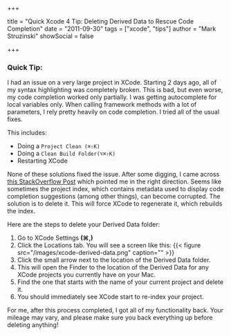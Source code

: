 +++

title = "Quick Xcode 4 Tip: Deleting Derived Data to Rescue Code Completion"
date = "2011-09-30"
tags = ["xcode", "tips"]
author = "Mark Struzinski"
showSocial = false

+++

### Quick Tip:

I had an issue on a very large project in XCode. Starting 2 days ago, all of my syntax highlighting was completely broken. This is bad, but even worse, my code completion worked only partially. I was getting autocomplete for local variables only. When calling framework methods with a lot of parameters, I rely pretty heavily on code completion. I tried all of the usual fixes.

<!--more-->

This includes:
- Doing a `Project Clean (⌘⇧K)`
- Doing a `Clean Build Folder(⌥⌘⇧K)`
- Restarting XCode

None of these solutions fixed the issue. After some digging, I came across
[this StackOverflow Post][stackoverflow] which pointed me in the right
direction. Seems like sometimes the project index, which contains metadata
used to display code completion suggestions (among other things), can become
corrupted. The solution is to delete it. This will force XCode to regenerate it,
which rebuilds the index.

Here are the steps to delete your Derived Data folder:

1. Go to XCode Settings __(⌘,)__
2. Click the Locations tab. You will see a screen like this:
{{< figure src="/images/xcode-derived-data.png" caption="" >}}
3. Click the small arrow next to the location of the Derived Data folder.
4. This will open the Finder to the location of the Derived Data for any XCode
  projects you currently have on your Mac.
5. Find the one that starts with the name of your current project and delete it.
6. You should immediately see XCode start to re-index your project.

For me, after this process completed, I got all of my functionality back. Your mileage may vary, and please make sure you back everything up before deleting anything!

[stackoverflow]:http://stackoverflow.com/questions/5365212/xcode-4-code-loses-syntax-coloring-when-importing-project-from-xcode-3/5368489#5368489
